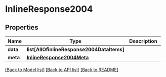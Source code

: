 # InlineResponse2004

## Properties
Name | Type | Description | Notes
------------ | ------------- | ------------- | -------------
**data** | **list[AllOfinlineResponse2004DataItems]** |  | 
**meta** | [**InlineResponse2004Meta**](InlineResponse2004Meta.md) |  | [optional] 

[[Back to Model list]](../README.md#documentation-for-models) [[Back to API list]](../README.md#documentation-for-api-endpoints) [[Back to README]](../README.md)

